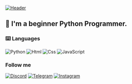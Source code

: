 [![Header](https://github.com/pashtetx/pashtetx/blob/main/assets/header.gif)](https://discord.gg/fRfSKGYxJP)


## 🌱 I'm a beginner Python Programmer.


### ⌨️ Languages 

![Python](https://img.shields.io/badge/-Python-090909?style=for-the-badge&logo=python&logoColor=ffbf00)
![Html](https://img.shields.io/badge/-HTML-090909?style=for-the-badge&logo=html5)
![Css](https://img.shields.io/badge/-CSS-090909?style=for-the-badge&logo=css3&logoColor=2862E9)
![JavaScript](https://img.shields.io/badge/-JavaScript-090909?style=for-the-badge&logo=javascript&logoColor=ffbf00)


### Follow me

[![Discord](https://img.shields.io/badge/-Discord-090909?style=for-the-badge&logo=discord&logoColor=7289DA)](https://discord.gg/d2stsGWU)
[![Telegram](https://img.shields.io/badge/-Telegram-090909?style=for-the-badge&logo=telegram&logoColor=2CA5E0)](https://www.instagram.com/radio_pavlo/)
[![Instagram](https://img.shields.io/badge/-Instagram-090909?style=for-the-badge&logo=instagram&logoColor=E4405F)](https://www.instagram.com/radio_pavlo/)

